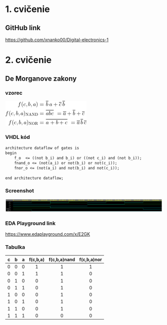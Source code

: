 # 1. cvičenie

## GitHub link

https://github.com/xnanko00/Digital-electronics-1

# 2. cvičenie

## De Morganove zakony

### vzorec

![Vzorce](/Labs/01-gates/Images/vzorec1.gif)

### VHDL kód
```
architecture dataflow of gates is
begin
    f_o  <= ((not b_i) and b_i) or ((not c_i) and (not b_i));
    fnand_o <= (not(a_i) or not(b_i) or not(c_i));
    fnor_o <= (not(a_i) and not(b_i) and not(c_i));

end architecture dataflow;
```
### Screenshot

![Screenshot](/Labs/01-gates/Images/scr1.png)

### EDA Playground link

https://www.edaplayground.com/x/E2GK

### Tabulka
| **c** | **b** |**a** | **f(c,b,a)** | **f(c,b,a)nand** | **f(c,b,a)nor** |
| :-: | :-: | :-: | :-: | :-: | :-: |
| 0 | 0 | 0 | 1 | 1 | 1 |
| 0 | 0 | 1 | 1 | 1 | 0 |
| 0 | 1 | 0 | 0 | 1 | 0 |
| 0 | 1 | 1 | 0 | 1 | 0 |
| 1 | 0 | 0 | 0 | 1 | 0 |
| 1 | 0 | 1 | 0 | 1 | 0 |
| 1 | 1 | 0 | 0 | 1 | 0 |
| 1 | 1 | 1 | 0 | 0 | 0 |